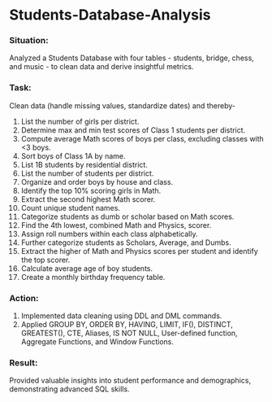 # Students-Database-Analysis
### Situation:
Analyzed a Students Database with four tables - students, bridge, chess, and music - to clean data and derive insightful metrics.

### Task:
Clean data (handle missing values, standardize dates) and thereby-
1. List the number of girls per district.
2. Determine max and min test scores of Class 1 students per district.
3. Compute average Math scores of boys per class, excluding classes with <3 boys.
4. Sort boys of Class 1A by name.
5. List 1B students by residential district.
6. List the number of students per district.
7. Organize and order boys by house and class.
8. Identify the top 10% scoring girls in Math.
9. Extract the second highest Math scorer.
10. Count unique student names.
11. Categorize students as dumb or scholar based on Math scores.
12. Find the 4th lowest, combined Math and Physics, scorer.
13. Assign roll numbers within each class alphabetically.
14. Further categorize students as Scholars, Average, and Dumbs.
15. Extract the higher of Math and Physics scores per student and identify the top scorer.
16. Calculate average age of boy students.
17. Create a monthly birthday frequency table.

### Action:
1. Implemented data cleaning using DDL and DML commands.
2. Applied GROUP BY, ORDER BY, HAVING, LIMIT, IF(), DISTINCT, GREATEST(), CTE, Aliases, IS NOT NULL, User-defined function, Aggregate Functions, and Window Functions.

### Result:
Provided valuable insights into student performance and demographics, demonstrating advanced SQL skills.

